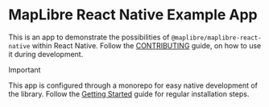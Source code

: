 # MapLibre React Native Example App

This is an app to demonstrate the possibilities of `@maplibre/maplibre-react-native` within React Native. Follow the [CONTRIBUTING](/CONTRIBUTING.md#react-native-app) guide, on how to use it during development.

> [!IMPORTANT]
> This app is configured through a monorepo for easy native development of the library. Follow the [Getting Started](/docs/content/setup/Getting-Started.md) guide for regular installation steps.
